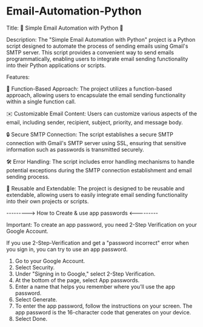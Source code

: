 # Email-Automation-Python
Title: 📧 Simple Email Automation with Python 🐍

Description:
The "Simple Email Automation with Python" project is a Python script designed to automate the process of sending emails using Gmail's SMTP server. This script provides a convenient way to send emails programmatically, enabling users to integrate email sending functionality into their Python applications or scripts.

Features:

🔄 Function-Based Approach: The project utilizes a function-based approach, allowing users to encapsulate the email sending functionality within a single function call.

✉️ Customizable Email Content: Users can customize various aspects of the email, including sender, recipient, subject, priority, and message body.

🔒 Secure SMTP Connection: The script establishes a secure SMTP connection with Gmail's SMTP server using SSL, ensuring that sensitive information such as passwords is transmitted securely.

🛠️ Error Handling: The script includes error handling mechanisms to handle potential exceptions during the SMTP connection establishment and email sending process.

🔁 Reusable and Extendable: The project is designed to be reusable and extendable, allowing users to easily integrate email sending functionality into their own projects or scripts.

---------> How to Create & use app passwords <---------

Important: To create an app password, you need 2-Step Verification on your Google Account.

If you use 2-Step-Verification and get a "password incorrect" error when you sign in, you can try to use an app password.

1. Go to your Google Account.
2. Select Security.
3. Under "Signing in to Google," select 2-Step Verification.
4. At the bottom of the page, select App passwords.
5. Enter a name that helps you remember where you’ll use the app password.
6. Select Generate.
7. To enter the app password, follow the instructions on your screen. The app password is the 16-character code that generates on your device.
8. Select Done.

